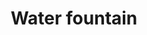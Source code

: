 ---
pid: FS331
title: Water fountain
location_transcription: Malcom X Park
zipcode: 
outside_phl: 
neighborhood: 
age: '9'
age_range: 6-13
instagram: 
image_file_name: FS_331.jpg
proposal_transcription: 
topic: Unknown
topic_summary: '0'
type: Fountain
keywords_other: 
credit: Melanie
image_labels: 
twitter: 
facebook: 
permalink: "/monuments/fs331/"
layout: item-page
---